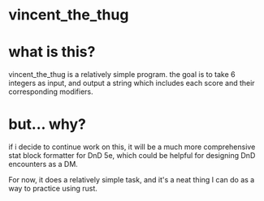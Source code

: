 # vincent_the_thug

# what is this?
vincent_the_thug is a relatively simple program. the goal is to take 6
integers as input, and output a string which includes each score and their
corresponding modifiers.

# but... why?
if i decide to continue work on this, it will be a much more comprehensive
stat block formatter for DnD 5e, which could be helpful for designing DnD
encounters as a DM.

For now, it does a relatively simple task, and it's a neat thing I can do as a
way to practice using rust.
